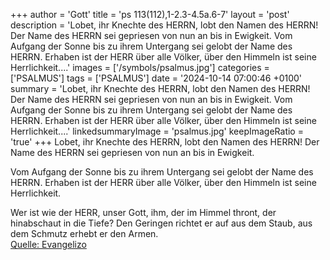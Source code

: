 +++
author = 'Gott'
title = 'ps 113(112),1-2.3-4.5a.6-7'
layout = 'post'
description = 'Lobet, ihr Knechte des HERRN,  lobt den Namen des HERRN! Der Name des HERRN sei gepriesen  von nun an bis in Ewigkeit.  Vom Aufgang der Sonne bis zu ihrem Untergang  sei gelobt der Name des HERRN. Erhaben ist der HERR über alle Völker,  über den Himmeln ist seine Herrlichkeit....'
images = ['/symbols/psalmus.jpg']
categories = ['PSALMUS']
tags = ['PSALMUS']
date = '2024-10-14 07:00:46 +0100'
summary = 'Lobet, ihr Knechte des HERRN,  lobt den Namen des HERRN! Der Name des HERRN sei gepriesen  von nun an bis in Ewigkeit.  Vom Aufgang der Sonne bis zu ihrem Untergang  sei gelobt der Name des HERRN. Erhaben ist der HERR über alle Völker,  über den Himmeln ist seine Herrlichkeit....'
linkedsummaryImage = 'psalmus.jpg'
keepImageRatio = 'true'
+++
Lobet, ihr Knechte des HERRN, 
lobt den Namen des HERRN!
Der Name des HERRN sei gepriesen 
von nun an bis in Ewigkeit.

Vom Aufgang der Sonne bis zu ihrem Untergang 
sei gelobt der Name des HERRN.
Erhaben ist der HERR über alle Völker, 
über den Himmeln ist seine Herrlichkeit.<!--more-->

Wer ist wie der HERR, unser Gott,
ihm, der im Himmel thront,
der hinabschaut in die Tiefe?
Den Geringen richtet er auf aus dem Staub, 
aus dem Schmutz erhebt er den Armen.<br> [Quelle: Evangelizo](https://evangeliumtagfuertag.org/DE/gospel)